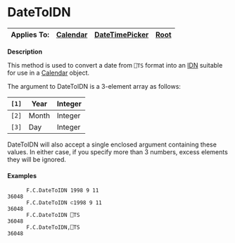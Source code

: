 




<h1 class="heading"><span class="name">DateToIDN</span></h1>

| Applies To: | [Calendar](./calendar.md) | [DateTimePicker](./datetimepicker.md) | [Root](./root.md) |
| --- | --- | --- | ---  |


**Description**


This method is used to convert a date from `⎕TS` format into an [IDN](../Miscellaneous/International%20Day%20Number.htm) suitable for use in a [Calendar](./calendar.md) object.


The argument to DateToIDN is a 3-element array as follows:


| `[1]` | Year | Integer |
| --- | --- | ---  |
| `[2]` | Month | Integer |
| `[3]` | Day | Integer |


DateToIDN will also accept a single enclosed argument containing these values. In either case, if you specify more than 3 numbers, excess elements they will be ignored.

#### Examples
```apl
      F.C.DateToIDN 1998 9 11
36048
      F.C.DateToIDN ⊂1998 9 11
36048
      F.C.DateToIDN ⎕TS
36048
      F.C.DateToIDN,⎕TS
36048
```



